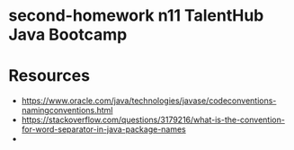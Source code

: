 # second-homework n11 TalentHub Java Bootcamp



# Resources

* https://www.oracle.com/java/technologies/javase/codeconventions-namingconventions.html
* https://stackoverflow.com/questions/3179216/what-is-the-convention-for-word-separator-in-java-package-names
* 
